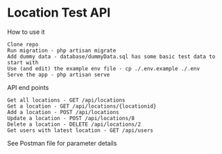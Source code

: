 # Location Test API

  How to use it

    Clone repo  
    Run migration - php artisan migrate
    Add dummy data - database/dummyData.sql has some basic test data to start with
    Use (and edit) the example env file - cp ./.env.example ./.env
    Serve the app - php artisan serve
    

  API end points  

    Get all locations - GET /api/locations  
    Get a location - GET /api/locations/{locationid}  
    Add a location - POST /api/locations  
    Update a location - POST /api/locations/8  
    Delete a location - DELETE /api/locations/2  
    Get users with latest location - GET /api/users

  See Postman file for parameter details
